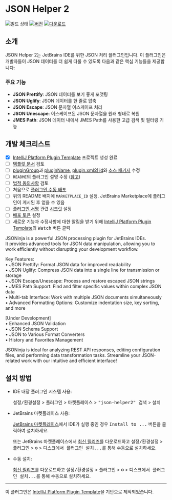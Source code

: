 # JSON Helper 2

![빌드 상태](https://github.com/buYoung/json-helper2/workflows/Build/badge.svg)
[![버전](https://img.shields.io/jetbrains/plugin/v/MARKETPLACE_ID.svg)](https://plugins.jetbrains.com/plugin/MARKETPLACE_ID)
[![다운로드](https://img.shields.io/jetbrains/plugin/d/MARKETPLACE_ID.svg)](https://plugins.jetbrains.com/plugin/MARKETPLACE_ID)

## 소개

JSON Helper 2는 JetBrains IDE를 위한 JSON 처리 플러그인입니다. 이 플러그인은 개발자들이 JSON 데이터를 더 쉽게 다룰 수 있도록 다음과 같은 핵심 기능들을 제공합니다:

### 주요 기능

- **JSON Prettify**: JSON 데이터를 보기 좋게 포맷팅
- **JSON Uglify**: JSON 데이터를 한 줄로 압축
- **JSON Escape**: JSON 문자열 이스케이프 처리
- **JSON Unescape**: 이스케이프된 JSON 문자열을 원래 형태로 복원
- **JMES Path**: JSON 데이터 내에서 JMES Path를 사용한 고급 검색 및 필터링 기능

## 개발 체크리스트
- [x] [IntelliJ Platform Plugin Template][template] 프로젝트 생성 완료
- [ ] [템플릿 문서][template] 검토
- [ ] [pluginGroup](./gradle.properties)과 [pluginName](./gradle.properties), [plugin.xml의 id](./src/main/resources/META-INF/plugin.xml)와 [소스 패키지](./src/main/kotlin) 수정
- [ ] `README`의 플러그인 설명 수정 ([참고][docs:plugin-description])
- [ ] [법적 동의사항](https://plugins.jetbrains.com/docs/marketplace/legal-agreements.html?from=IJPluginTemplate) 검토
- [ ] 처음으로 [플러그인 수동 배포](https://plugins.jetbrains.com/docs/intellij/publishing-plugin.html?from=IJPluginTemplate)
- [ ] 위의 README 배지에 `MARKETPLACE_ID` 설정. JetBrains Marketplace에 플러그인이 게시된 후 얻을 수 있음
- [ ] [플러그인 서명](https://plugins.jetbrains.com/docs/intellij/plugin-signing.html?from=IJPluginTemplate) 관련 [시크릿](https://github.com/JetBrains/intellij-platform-plugin-template#environment-variables) 설정
- [ ] [배포 토큰](https://plugins.jetbrains.com/docs/marketplace/plugin-upload.html?from=IJPluginTemplate) 설정
- [ ] 새로운 기능과 수정사항에 대한 알림을 받기 위해 [IntelliJ Platform Plugin Template][template]의 <kbd>Watch</kbd> 버튼 클릭

<!-- Plugin description -->
JSONinja is a powerful JSON processing plugin for JetBrains IDEs.  
It provides advanced tools for JSON data manipulation, allowing you to work efficiently without disrupting your development workflow.

Key Features:  
• JSON Prettify: Format JSON data for improved readability  
• JSON Uglify: Compress JSON data into a single line for transmission or storage  
• JSON Escape/Unescape: Process and restore escaped JSON strings  
• JMES Path Support: Find and filter specific values within complex JSON data  
• Multi-tab Interface: Work with multiple JSON documents simultaneously  
• Advanced Formatting Options: Customize indentation size, key sorting, and more  

[Under Development]  
• Enhanced JSON Validation  
• JSON Schema Support  
• JSON to Various Format Converters  
• History and Favorites Management  

JSONinja is ideal for analyzing REST API responses, editing configuration files, and performing data transformation tasks. Streamline your JSON-related work with our intuitive and efficient interface!
<!-- Plugin description end -->

## 설치 방법

- IDE 내장 플러그인 시스템 사용:
  
  <kbd>설정/환경설정</kbd> > <kbd>플러그인</kbd> > <kbd>마켓플레이스</kbd> > <kbd>"json-helper2" 검색</kbd> >
  <kbd>설치</kbd>
  
- JetBrains 마켓플레이스 사용:

  [JetBrains 마켓플레이스](https://plugins.jetbrains.com/plugin/MARKETPLACE_ID)에서 IDE가 실행 중인 경우 <kbd>Install to ...</kbd> 버튼을 클릭하여 설치하세요.

  또는 JetBrains 마켓플레이스에서 [최신 릴리즈](https://plugins.jetbrains.com/plugin/MARKETPLACE_ID/versions)를 다운로드하고
  <kbd>설정/환경설정</kbd> > <kbd>플러그인</kbd> > <kbd>⚙️</kbd> > <kbd>디스크에서 플러그인 설치...</kbd>를 통해 수동으로 설치하세요.

- 수동 설치:

  [최신 릴리즈](https://github.com/buYoung/json-helper2/releases/latest)를 다운로드하고
  <kbd>설정/환경설정</kbd> > <kbd>플러그인</kbd> > <kbd>⚙️</kbd> > <kbd>디스크에서 플러그인 설치...</kbd>를 통해 수동으로 설치하세요.


---
이 플러그인은 [IntelliJ Platform Plugin Template][template]을 기반으로 제작되었습니다.

[template]: https://github.com/JetBrains/intellij-platform-plugin-template
[docs:plugin-description]: https://plugins.jetbrains.com/docs/intellij/plugin-user-experience.html#plugin-description-and-presentation
